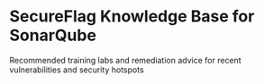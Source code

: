 # SecureFlag Knowledge Base for SonarQube

Recommended training labs and remediation advice for recent vulnerabilities and security hotspots
